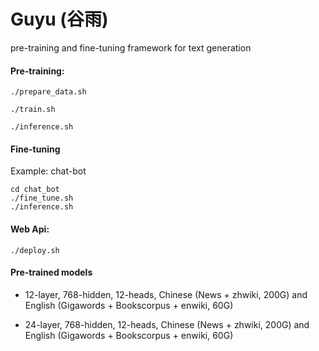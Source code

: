 # Guyu (谷雨)
pre-training and fine-tuning framework for text generation

#### Pre-training:

```
./prepare_data.sh
```

```
./train.sh
```

```
./inference.sh
```

#### Fine-tuning
Example: chat-bot

```
cd chat_bot
./fine_tune.sh
./inference.sh
```

#### Web Api:
```
./deploy.sh
```

#### Pre-trained models
- 12-layer, 768-hidden, 12-heads, Chinese (News + zhwiki, 200G) and English (Gigawords + Bookscorpus + enwiki, 60G) 

- 24-layer, 768-hidden, 12-heads, Chinese (News + zhwiki, 200G) and English (Gigawords + Bookscorpus + enwiki, 60G) 
